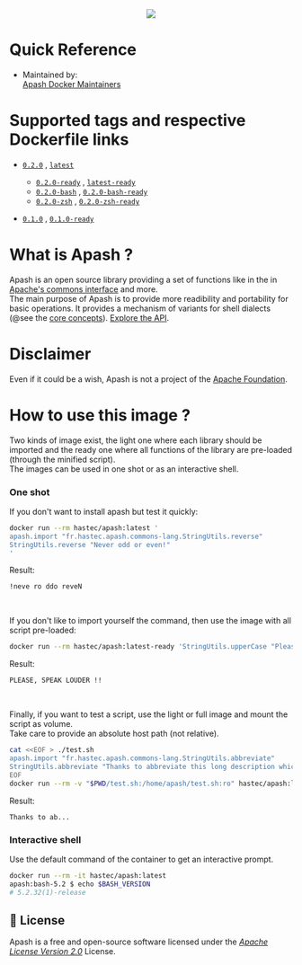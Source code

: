 <div align="center"  id="apash-top">
  <img src="https://raw.githubusercontent.com/hastec-fr/apash/refs/heads/main/assets/apash-logo.svg" /> 
</div>

# Quick Reference
- Maintained by:<br/>
[Apash Docker Maintainers](https://github.com/hastec-fr/apash)

# Supported tags and respective Dockerfile links
- <u>[`0.2.0`](https://hub.docker.com/layers/hastec/apash/0.2.0/images/sha256-7fc6b91634ab17429449546101b49189ca70cc36988fda6bcb45b0fb24fc565d?context=explore)</u> , 
  <u>[`latest`](https://hub.docker.com/layers/hastec/apash/latest/images/sha256-7fc6b91634ab17429449546101b49189ca70cc36988fda6bcb45b0fb24fc565d?context=explore)</u>
  - <u>[`0.2.0-ready`](https://hub.docker.com/layers/hastec/apash/0.2.0-ready/images/sha256-380462969a3c25d766bbcbc6df0e3ca2ce6334ffd06eb6998062d49fdc88fe96?context=explore)</u> ,
    <u>[`latest-ready`](https://hub.docker.com/layers/hastec/apash/latest-ready/images/sha256-380462969a3c25d766bbcbc6df0e3ca2ce6334ffd06eb6998062d49fdc88fe96?context=explore)</u>
  -  <u>[`0.2.0-bash`](https://hub.docker.com/layers/hastec/apash/0.2.0-bash/images/sha256-7fc6b91634ab17429449546101b49189ca70cc36988fda6bcb45b0fb24fc565d?context=explore)</u> , 
  <u>[`0.2.0-bash-ready`](https://hub.docker.com/layers/hastec/apash/0.2.0-bash/images/sha256-380462969a3c25d766bbcbc6df0e3ca2ce6334ffd06eb6998062d49fdc88fe96?context=explore)</u>
  -  <u>[`0.2.0-zsh`](https://hub.docker.com/layers/hastec/apash/0.2.0-zsh/images/sha256-edd2e5a5411765da20c05874bbad7cb1ae168144078d920ff9aa2a67309e61e7?context=explore)</u> , 
  <u>[`0.2.0-zsh-ready`](https://hub.docker.com/layers/hastec/apash/0.2.0-zsh-ready/images/sha256-34c8b10516189fd66742507d87cc120a0aa76c966b26b02085bdfe6a717e4f1d?context=explore)</u>  


- <u>[`0.1.0`](https://hub.docker.com/layers/hastec/apash/0.1.0/images/sha256-d91483d585cdac9ca9a5f6966dc901fc848045e9c9f2069b2bf508e76de84e66?context=explore)</u> , 
  <u>[`0.1.0-ready`](https://hub.docker.com/layers/hastec/apash/0.1.0-ready/images/sha256-7c00674bf94b74c78c146f43ccb6947984acef7b8c141a5f46c6682dbe760bd7?context=explore)</u>

# What is Apash ?
Apash is an open source library providing a set of functions like in the in [Apache's commons interface](https://commons.apache.org/) and more.<br/>
The main purpose of Apash is to provide more readibility and portability for basic operations.
It provides a mechanism of variants for shell dialects (@see the [core concepts](https://github.com/hastec-fr/apash/?tab=readme-ov-file#-core-concepts)).
[Explore the API](https://github.com/hastec-fr/apash/blob/main/doc/bash/fr/hastec/apacheFullSummaryTable.md).

# Disclaimer
Even if it could be a wish, Apash is not a project of the [Apache Foundation](https://apache.org/index.html#projects-list).

# How to use this image ?
Two kinds of image exist, the light one where each library should be imported and the ready one where all functions of the library are pre-loaded (through the minified script).<br/>
The images can be used in one shot or as an interactive shell.

### One shot
If you don't want to install apash but test it quickly:
```bash
docker run --rm hastec/apash:latest '
apash.import "fr.hastec.apash.commons-lang.StringUtils.reverse"
StringUtils.reverse "Never odd or even!"
'
```
Result:
```
!neve ro ddo reveN
```
<br/>

If you don't like to import yourself the command, then use the image with all script pre-loaded:
```bash
docker run --rm hastec/apash:latest-ready 'StringUtils.upperCase "Please, speak louder !!"'
```
Result:
```
PLEASE, SPEAK LOUDER !!
```
<br/>

Finally, if you want to test a script, use the light or full image and mount the script as volume.<br/>
Take care to provide an absolute host path (not relative).
```bash
cat <<EOF > ./test.sh
apash.import "fr.hastec.apash.commons-lang.StringUtils.abbreviate"
StringUtils.abbreviate "Thanks to abbreviate this long description which does not lead anywhere except to pretend that this function could have a use case." 15
EOF
docker run --rm -v "$PWD/test.sh:/home/apash/test.sh:ro" hastec/apash:latest ./test.sh
```
Result:
```
Thanks to ab...
```

### Interactive shell
Use the default command of the container to get an interactive prompt.
```bash
docker run --rm -it hastec/apash:latest
apash:bash-5.2 $ echo $BASH_VERSION
# 5.2.32(1)-release
```

## <a id="license" ></a> 📃 License
Apash is a free and open-source software licensed under the [_Apache License Version 2.0_](https://www.apache.org/licenses/LICENSE-2.0.txt) License.
